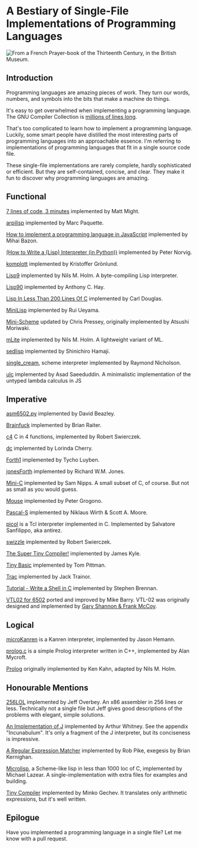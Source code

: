 # A Bestiary of Single-File Implementations of Programming Languages

![From a French Prayer-book of the Thirteenth Century, in the British Museum.](https://raw.githubusercontent.com/marcpaq/b1fipl/master/FunnyAnimals.jpg "Credit: Project Gutenberg")


## Introduction

Programming languages are amazing pieces of work. They turn our words, numbers, and symbols into the bits that make a machine do things.

It's easy to get overwhelmed when implementing a programming language. The GNU Compiler Collection is [millions of lines long](https://www.phoronix.com/scan.php?page=news_item&px=MTE1OTg).

That's too complicated to learn how to implement a programming language. Luckily, some smart people have distilled the most interesting parts of programming languages into an approachable essence. I'm referring to implementations of programming languages that fit in a single source code file.

These single-file implementations are rarely complete, hardly sophisticated or efficient. But they are self-contained, concise, and clear. They make it fun to discover why programming languages are amazing.

## Functional

[7 lines of code, 3 minutes](http://matt.might.net/articles/implementing-a-programming-language/) implemented by Matt Might.

[arpilisp](https://github.com/marcpaq/arpilisp) implemented by Marc Paquette.

[How to implement a programming language in JavaScript](http://lisperator.net/pltut/) implemented by Mihai Bazon.

[(How to Write a (Lisp) Interpreter (in Python))](http://www.norvig.com/lispy.html) implemented by Peter Norvig.

[komplott](https://github.com/krig/LISP) implemented by Kristoffer Grönlund.

[Lisp9](https://www.t3x.org/lisp9/index.html) implemented by Nils M. Holm. A byte-compiling Lisp interpreter.

[Lisp90](http://howtowriteaprogram.blogspot.com/2010/11/lisp-interpreter-in-90-lines-of-c.html) implemented by Anthony C. Hay.

[Lisp In Less Than 200 Lines Of C](https://carld.github.io/2017/06/20/lisp-in-less-than-200-lines-of-c.html) implemented by Carl Douglas.

[MiniLisp](https://github.com/rui314/minilisp) implemented by Rui Ueyama.

[Mini-Scheme](https://github.com/catseye/minischeme) updated by Chris Pressey, originally implemented by Atsushi Moriwaki.

[mLite](https://www.t3x.org/mlite/index.html) implemented by Nils M. Holm. A lightweight variant of ML.

[sedlisp](https://github.com/shinh/sedlisp) implemented by Shinichiro Hamaji.

[single_cream](https://github.com/rain-1/single_cream), scheme interpreter implemented by Raymond Nicholson.

[ulc](https://github.com/masaeedu/ulc) implemented by Asad Saeeduddin. A minimalistic implementation of the untyped lambda calculus in JS


## Imperative

[asm6502.py](http://www.dabeaz.com/superboard/asm6502.py) implemented by David Beazley.

[Brainfuck](http://www.muppetlabs.com/~breadbox/software/tiny/bf.asm.txt) implemented by Brian Raiter.

[c4](https://github.com/rswier/c4) C in 4 functions, implemented by Robert Swierczek.

[dc](https://github.com/dspinellis/unix-history-repo/blob/Research-V7-Snapshot-Development/usr/src/cmd/dc/dc.c) implemented by Lorinda Cherry.

[Forth1](https://gist.github.com/tluyben/16ee2645c4c8aed813005d51488d5c6a) implemented by Tycho Luyben.

[jonesForth](https://github.com/nornagon/jonesforth/blob/master/jonesforth.S) implemented by Richard W.M. Jones.

[Mini-C](https://github.com/Fedjmike/mini-c) implemented by Sam Nipps. A small subset of C, of course. But not as small as you would guess.

[Mouse](http://users.encs.concordia.ca/~grogono/Mouse/mouse.html) implemented by Peter Grogono.

[Pascal-S](http://standardpascal.org/pascals.html) implemented by Niklaus Wirth & Scott A. Moore.

[picol](http://oldblog.antirez.com/page/picol.html) is a Tcl interpreter implemented in C. Implemented by Salvatore Sanfilippo, aka antirez.

[swizzle](https://github.com/rswier/swizzle) implemented by Robert Swierczek.

[The Super Tiny Compiler!](https://github.com/thejameskyle/the-super-tiny-compiler) implemented by James Kyle.

[Tiny Basic](http://ittybittycomputers.com/IttyBitty/TinyBasic/index.htm) implemented by Tom Pittman.

[Trac](http://code.activestate.com/recipes/577366-trac-interpreter-sixties-programming-language/) implemented by Jack Trainor.

[Tutorial - Write a Shell in C](https://brennan.io/2015/01/16/write-a-shell-in-c/) implemented by Stephen Brennan.

[VTL02 for 6502](https://github.com/Klaus2m5/VTL02) ported and improved by Mike Barry. VTL-02 was originally designed and implemented by [Gary Shannon & Frank McCoy](http://www.altair680kit.com/manuals/Altair_680-VTL-2%20Manual-05-Beta_1-Searchable.pdf).

## Logical

[microKanren](https://github.com/jasonhemann/microKanren-DLS-16/blob/master/mk.rkt) is a Kanren interpreter, implemented by Jason Hemann.

[prolog.c](http://www.cl.cam.ac.uk/~am21/research/funnel/prolog.c) is a simple Prolog interpreter written in C++, implemented by Alan Mycroft.

[Prolog](http://t3x.org/lisp64k/prolog.html) originally implemented by Ken Kahn, adapted by Nils M. Holm.

## Honourable Mentions

[256LOL](http://blog.jeff.over.bz/assembly/compilers/jit/2017/01/15/x86-assembler.html) implemented by Jeff Overbey. An x86 assembler in 256 lines or less. Technically not a single file but Jeff gives good descriptions of the problems with elegant, simple solutions.

[An Implementation of J](http://www.jsoftware.com/books/pdf/aioj.pdf) implemented by Arthur Whitney. See the appendix "Incunabulum". It's only a fragment of the J interpreter, but its conciseness is impressive.

[A Regular Expression Matcher](http://www.cs.princeton.edu/courses/archive/spr09/cos333/beautiful.html) implemented by Rob Pike, exegesis by Brian Kernighan.

[Microlisp](https://github.com/lazear/microlisp), a Scheme-like lisp in less than 1000 loc of C, implemented by Michael Lazear. A single-implementation with extra files for examples and building.

[Tiny Compiler](http://blog.mgechev.com/2017/09/16/developing-simple-interpreter-transpiler-compiler-tutorial/) implemented by Minko Gechev. It translates only arithmetic expressions, but it's well written.

## Epilogue

Have you implemented a programming language in a single file? Let me know with a pull request.
